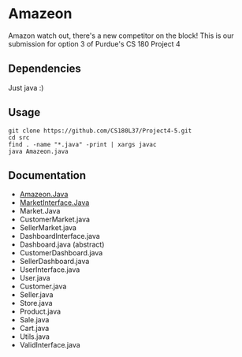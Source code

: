 # Amazeon
Amazon watch out, there's a new competitor on the block! This is our submission for option 3 of Purdue's CS 180 Project 4

## Dependencies
Just java :)

## Usage
```
git clone https://github.com/CS180L37/Project4-5.git
cd src
find . -name "*.java" -print | xargs javac
java Amazeon.java
```

## Documentation

- [Amazeon.Java](DOCS.md#Amazeon)
- [MarketInterface.Java](DOCS.md#Amazeon)
- Market.Java
- CustomerMarket.java
- SellerMarket.java
- DashboardInterface.java
- Dashboard.java (abstract)
- CustomerDashboard.java
- SellerDashboard.java
- UserInterface.java
- User.java
- Customer.java
- Seller.java
- Store.java
- Product.java
- Sale.java
- Cart.java
- Utils.java
- ValidInterface.java